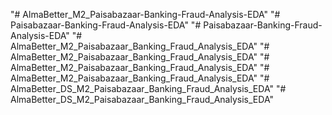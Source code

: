 "# AlmaBetter_M2_Paisabazaar-Banking-Fraud-Analysis-EDA" 
"# Paisabazaar-Banking-Fraud-Analysis-EDA" 
"# Paisabazaar-Banking-Fraud-Analysis-EDA" 
"# AlmaBetter_M2_Paisabazaar_Banking_Fraud_Analysis_EDA" 
"# AlmaBetter_M2_Paisabazaar_Banking_Fraud_Analysis_EDA" 
"# AlmaBetter_M2_Paisabazaar_Banking_Fraud_Analysis_EDA" 
"# AlmaBetter_M2_Paisabazaar_Banking_Fraud_Analysis_EDA" 
"# AlmaBetter_DS_M2_Paisabazaar_Banking_Fraud_Analysis_EDA" 
"# AlmaBetter_DS_M2_Paisabazaar_Banking_Fraud_Analysis_EDA" 
